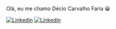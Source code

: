 Olá, eu me chamo Décio Carvalho Faria 😀

[![Linkedin](https://img.shields.io/badge/LinkedIn-0077B5?style=for-the-badge&logo=linkedin&logoColor=white)](https://www.linkedin.com/in/decio-faria/)
[![Linkedin](https://img.shields.io/badge/Gmail-D14836?style=for-the-badge&logo=gmail&logoColor=white)](deciocarvalhofaria@gmail.com)
